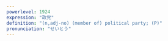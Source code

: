```yaml
---
powerlevel: 1924
expression: "政党"
definition: "(n,adj-no) (member of) political party; (P)"
pronunciation: "せいとう"
---
```


